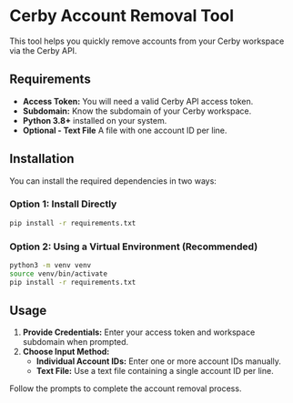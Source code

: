 # Cerby Account Removal Tool

This tool helps you quickly remove accounts from your Cerby workspace via the Cerby API.

## Requirements

- **Access Token:** You will need a valid Cerby API access token.
- **Subdomain:** Know the subdomain of your Cerby workspace.
- **Python 3.8+** installed on your system.
- **Optional - Text File** A file with one account ID per line.

## Installation

You can install the required dependencies in two ways:

### Option 1: Install Directly

```sh
pip install -r requirements.txt
```

### Option 2: Using a Virtual Environment (Recommended)

```sh
python3 -m venv venv
source venv/bin/activate
pip install -r requirements.txt
```

## Usage

1. **Provide Credentials:** Enter your access token and workspace subdomain when prompted.
2. **Choose Input Method:**
   - **Individual Account IDs:** Enter one or more account IDs manually.
   - **Text File:** Use a text file containing a single account ID per line.

Follow the prompts to complete the account removal process.
